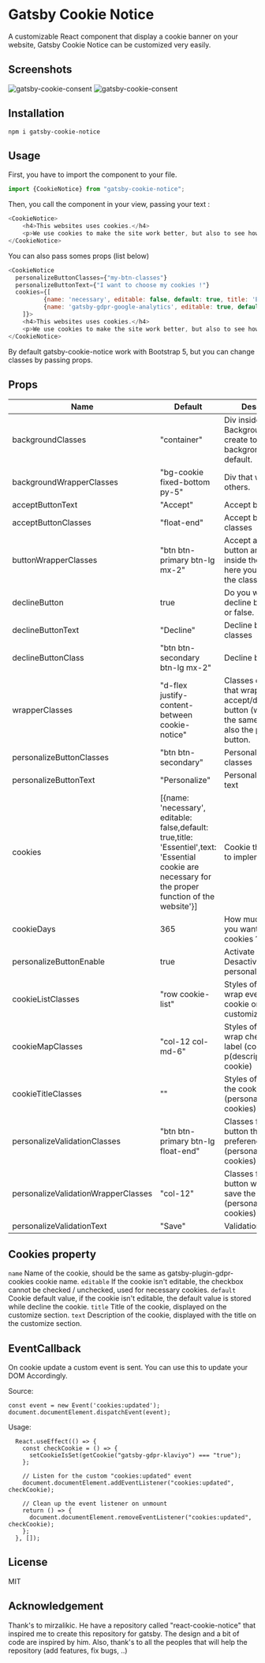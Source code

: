 # Gatsby Cookie Notice

A customizable React component that display a cookie banner on your website, Gatsby Cookie Notice can be customized very easily.

## Screenshots

![gatsby-cookie-consent](https://i.imgur.com/3PdZAff.png)
![gatsby-cookie-consent](https://i.imgur.com/IJ29PBF.png)

## Installation

```shell
npm i gatsby-cookie-notice
```

## Usage 

First, you have to import the component to your file.
```js
import {CookieNotice} from "gatsby-cookie-notice";
```

Then, you call the component in your view, passing your text :
```js
<CookieNotice>
    <h4>This websites uses cookies.</h4>
    <p>We use cookies to make the site work better, but also to see how you interact with it. how you interact with it. We will only use cookies if you allow us to do so by clicking by clicking on "Accept Cookies". You can also choose which cookie you want to allow.</p>
</CookieNotice>
```

You can also pass somes props (list below)
```js
<CookieNotice
  personalizeButtonClasses={"my-btn-classes"}
  personalizeButtonText={"I want to choose my cookies !"}
  cookies={[
          {name: 'necessary', editable: false, default: true, title: 'Essentiel', text: 'Essential cookies are necessary for the proper functioning of the site. The site cannot function properly without them.' },
          {name: 'gatsby-gdpr-google-analytics', editable: true, default: true, title: 'Google Analytics', text: 'Google Analytics is a statistical tool of Google allowing to measure the audience of the website.' }
    ]}>
    <h4>This websites uses cookies.</h4>
    <p>We use cookies to make the site work better, but also to see how you interact with it. how you interact with it. We will only use cookies if you allow us to do so by clicking by clicking on "Accept Cookies". You can also choose which cookie you want to allow.</p>
</CookieNotice>
```

By default gatsby-cookie-notice work with Bootstrap 5, but you can change classes by passing props.

## Props

| Name                                | Default                                                                                                                                                            | Description                                                                                                      |
|-------------------------------------|--------------------------------------------------------------------------------------------------------------------------------------------------------------------|------------------------------------------------------------------------------------------------------------------|
| backgroundClasses                   | "container"                                                                                                                                                        | Div inside the BackgroundWrapper, create to make the backgronud color by default.                                |
| backgroundWrapperClasses            | "bg-cookie fixed-bottom py-5"                                                                                                                                      | Div that wrap all the others.                                                                                    |
| acceptButtonText                    | "Accept"                                                                                                                                                           | Accept button text                                                                                               |
| acceptButtonClasses                 | "float-end"                                                                                                                                                        | Accept button classes                                                                                            |
| buttonWrapperClasses                | "btn btn-primary btn-lg mx-2"                                                                                                                                      | Accept and decline button are wrapped inside the same div, here you can change the class of this div.            |
| declineButton                       | true                                                                                                                                                               | Do you want a decline button ? True or false.                                                                    |
| declineButtonText                   | "Decline"                                                                                                                                                          | Decline button classes                                                                                           |
| declineButtonClass                  | "btn btn-secondary btn-lg mx-2"                                                                                                                                    | Decline button text                                                                                              |
| wrapperClasses                      | "d-flex justify-content-between cookie-notice"                                                                                                                     | Classes of the div that wrap accept/decline button (which are in the same div), and also the personalize button. |
| personalizeButtonClasses            | "btn btn-secondary"                                                                                                                                                | Personalize button classes                                                                                       |
| personalizeButtonText               | "Personalize"                                                                                                                                                      | Personalize button text                                                                                          |
| cookies                             | [{name: 'necessary', editable: false,default: true,title: 'Essentiel',text: 'Essential cookie are necessary for the proper function of the website'}] | Cookie that you want to implement.                                                                               |
| cookieDays                          | 365                                                                                                                                                                | How much times do you want to keep the cookies ?                                                                 |
| personalizeButtonEnable             | true                                                                                                                                                               | Activate / Desactivate the personalize button                                                                    |
| cookieListClasses                   | "row cookie-list"                                                                                                                                                  | Styles of a div that wrap every every cookie on the customize section.                                           |
| cookieMapClasses                    | "col-12 col-md-6"                                                                                                                                                  | Styles of a Class that wrap checkbox + label (cookie title) + p(description of the cookie)                       |
| cookieTitleClasses                  | ""                                                                                                                                                                 | Styles of the label of the cookie (personalize cookies)                                                          |
| personalizeValidationClasses        | "btn btn-primary btn-lg float-end"                                                                                                                                 | Classes for the button that save the preferences (personalize cookies)                                           |
| personalizeValidationWrapperClasses | "col-12"                                                                                                                                                           | Classes for the button wrapper that save the preferences (personalize cookies)                                   |
| personalizeValidationText           | "Save"                                                                                                                                                             | Validation button text                                                                                           |


## Cookies property


`name` Name of the cookie, should be the same as gatsby-plugin-gdpr-cookies cookie name.
`editable` If the cookie isn't editable, the checkbox cannot be checked / unchecked, used for necessary cookies.
`default` Cookie default value, if the cookie isn't editable, the default value is stored while decline the cookie.
`title` Title of the cookie, displayed on the customize section.
`text` Description of the cookie, displayed with the title on the customize section.

## EventCallback
On cookie update a custom event is sent. You can use this to update your DOM Accordingly.

Source:
```
const event = new Event('cookies:updated');
document.documentElement.dispatchEvent(event);
```

Usage:
```
  React.useEffect(() => {
    const checkCookie = () => {
      setCookieIsSet(getCookie("gatsby-gdpr-klaviyo") === "true");
    };

    // Listen for the custom "cookies:updated" event
    document.documentElement.addEventListener("cookies:updated", checkCookie);

    // Clean up the event listener on unmount
    return () => {
      document.documentElement.removeEventListener("cookies:updated", checkCookie);
    };
  }, []);
```


## License 

MIT

## Acknowledgement

Thank's to mirzalikic. He have a repository called "react-cookie-notice" that inspired me to create this repository for gatsby. The design and a bit of code are inspired by him. Also, thank's to all the peoples that will help the repository (add features, fix bugs, ..)
